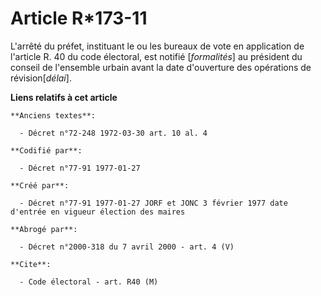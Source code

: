 # Article R*173-11

L'arrêté du préfet, instituant le ou les bureaux de vote en application de l'article R. 40 du code électoral, est notifié
[*formalités*] au président du conseil de l'ensemble urbain avant la date d'ouverture des opérations de révision[*délai*].

**Liens relatifs à cet article**

	**Anciens textes**:

	  - Décret n°72-248 1972-03-30 art. 10 al. 4

	**Codifié par**:

	  - Décret n°77-91 1977-01-27

	**Créé par**:

	  - Décret n°77-91 1977-01-27 JORF et JONC 3 février 1977 date d'entrée en vigueur élection des maires

	**Abrogé par**:

	  - Décret n°2000-318 du 7 avril 2000 - art. 4 (V)

	**Cite**:

	  - Code électoral - art. R40 (M)
